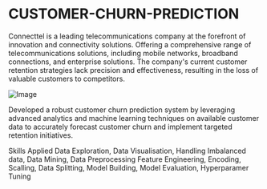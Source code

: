 # CUSTOMER-CHURN-PREDICTION

Connecttel is a leading telecommunications company at the forefront of innovation and connectivity solutions. Offering a comprehensive range of telecommunications solutions, including mobile networks, broadband connections, and enterprise solutions. 
The company's current customer retention strategies lack precision and effectiveness, resulting in the loss of valuable customers to competitors.

![Image](https://www.bing.com/th?id=OIP.3Yqntk36Oq90KUNkt2mW-QAAAA&w=167&h=103&c=8&rs=1&qlt=90&o=6&dpr=1.1&pid=3.1&rm=2)



Developed a robust customer churn prediction system by leveraging advanced analytics and machine learning techniques on available customer data to accurately forecast customer churn and implement targeted retention initiatives.

Skills Applied 
Data Exploration, Data Visualisation, Handling Imbalanced data, Data Mining, Data Preprocessing Feature Engineering, Encoding, Scalling, Data Splitting, Model Building, Model Evaluation, Hyperparamer Tuning
